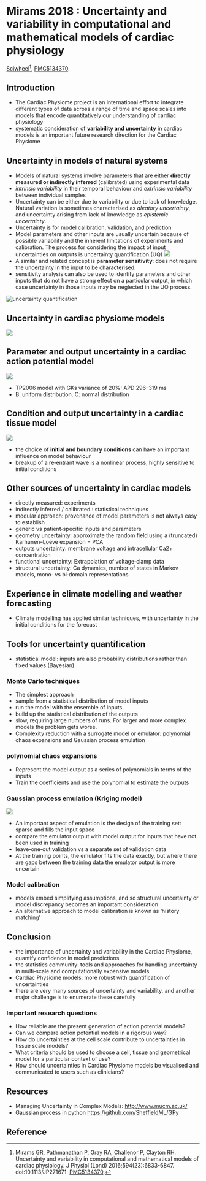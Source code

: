 # Mirams 2018 : Uncertainty and variability in computational and mathematical models of cardiac physiology


[Sciwheel](https://sciwheel.com/work/#/items/2510130)[^Mirams2018], [PMC5134370](http://www.ncbi.nlm.nih.gov/pmc/articles/PMC5134370).

<!--more-->

## Introduction
* The Cardiac Physiome project is an international effort to integrate different types of data across a range of time and space scales into models that encode quantitatively our understanding of cardiac physiology
* systematic consideration of **variability and uncertainty** in cardiac models is an important future research direction for the Cardiac Physiome

## Uncertainty in models of natural systems
* Models of natural systems involve parameters that are either **directly measured or indirectly inferred** (calibrated) using experimental data
* *intrinsic variability* in their temporal behaviour and *extrinsic variability* between individual samples
* Uncertainty can be either due to variability or due to lack of knowledge. Natural variation is sometimes characterised as *aleatory uncertainty*, and uncertainty arising from lack of knowledge as *epistemic uncertainty*.
* Uncertainty is for model calibration, validation, and prediction
* Model parameters and other inputs are usually uncertain because of possible variability and the inherent limitations of experiments and calibration. The process for considering the impact of input uncertainties on outputs is uncertainty quantification (UQ)
![](https://www.ncbi.nlm.nih.gov/pmc/articles/PMC5134370/bin/TJP-594-6833-g001.jpg)
* A similar and related concept is **parameter sensitivity**:  does not require the uncertainty in the input to be characterised.
* sensitivity analysis can also be used to identify parameters and other inputs that do not have a strong effect on a particular output, in which case uncertainty in those inputs may be neglected in the UQ process.

![](https://www.ncbi.nlm.nih.gov/pmc/articles/PMC5134370/bin/TJP-594-6833-g002.jpg "uncertainty quantification")

## Uncertainty in cardiac physiome models
![](https://www.ncbi.nlm.nih.gov/pmc/articles/PMC5134370/bin/TJP-594-6833-g007.jpg)

## Parameter and output uncertainty in a cardiac action potential model
![](https://www.ncbi.nlm.nih.gov/pmc/articles/PMC5134370/bin/TJP-594-6833-g003.jpg)
* TP2006 model with GKs variance of 20%: APD 296–319 ms
* B: uniform distribution. C: normal distribution

## Condition and output uncertainty in a cardiac tissue model
![](https://www.ncbi.nlm.nih.gov/pmc/articles/PMC5134370/bin/TJP-594-6833-g004.jpg)
* the choice of **initial and boundary conditions** can have an important influence on model behaviour
* breakup of a re‐entrant wave is a nonlinear process, highly sensitive to initial conditions

## Other sources of uncertainty in cardiac models
* directly measured: experiments
* indirectly inferred / calibrated : statistical techniques
* modular approach: provenance of model parameters is not always easy to establish
* generic vs patient‐specific inputs and parameters
* geometry uncertainty: approximate the random field using a (truncated) Karhunen–Loeve expansion = PCA
* outputs uncertainty: membrane voltage and intracellular Ca2+ concentration
* functional uncertainty: Extrapolation of voltage‐clamp data
* structural uncertainty: Ca dynamics, number of states in Markov models, mono‐ vs bi‐domain representations

## Experience in climate modelling and weather forecasting
* Climate modelling has applied similar techniques, with uncertainty in the initial conditions for the forecast
## Tools for uncertainty quantification
* statistical model: inputs are also probability distributions rather than fixed values (Bayesian)
### Monte Carlo techniques
* The simplest approach
* sample from a statistical distribution of model inputs
* run the model with the ensemble of inputs
* build up the statistical distribution of the outputs
* slow, requiring large numbers of runs. For larger and more complex models the problem gets worse.
* Complexity reduction with a surrogate model or emulator: polynomial chaos expansions and Gaussian process emulation

### polynomial chaos expansions
* Represent the model output as a series of polynomials in terms of the inputs
* Train the coefficients and use the polynomial to estimate the outputs

### Gaussian process emulation (Kriging model)
![](https://www.ncbi.nlm.nih.gov/pmc/articles/PMC5134370/bin/TJP-594-6833-g005.jpg)
* An important aspect of emulation is the design of the training set: sparse and fills the input space
* compare the emulator output with model output for inputs that have not been used in training
* leave‐one‐out validation vs a separate set of validation data
* At the training points, the emulator fits the data exactly, but where there are gaps between the training data the emulator output is more uncertain
### Model calibration
* models embed simplifying assumptions, and so structural uncertainty or model discrepancy becomes an important consideration
* An alternative approach to model calibration is known as ‘history matching’

## Conclusion
* the importance of uncertainty and variability in the Cardiac Physiome, quantify confidence in model predictions
* the statistics community: tools and approaches for handling uncertainty in multi‐scale and computationally expensive models
* Cardiac Physiome models: more robust with quantification of uncertainties
* there are very many sources of uncertainty and variability, and another major challenge is to enumerate these carefully
### Important research questions
* How reliable are the present generation of action potential models?
* Can we compare action potential models in a rigorous way?
* How do uncertainties at the cell scale contribute to uncertainties in tissue scale models?
* What criteria should be used to choose a cell, tissue and geometrical model for a particular context of use?
* How should uncertainties in Cardiac Physiome models be visualised and communicated to users such as clinicians?
## Resources
* Managing Uncertainty in Complex Models: http://www.mucm.ac.uk/
* Gaussian process in python https://github.com/SheffieldML/GPy

## Reference
[^Mirams2018]: Mirams GR, Pathmanathan P, Gray RA, Challenor P, Clayton RH. Uncertainty and variability in computational and mathematical models of cardiac physiology. J Physiol (Lond) 2016;594(23):6833-6847. doi:10.1113/JP271671. [PMC5134370](http://www.ncbi.nlm.nih.gov/pmc/articles/PMC5134370).


